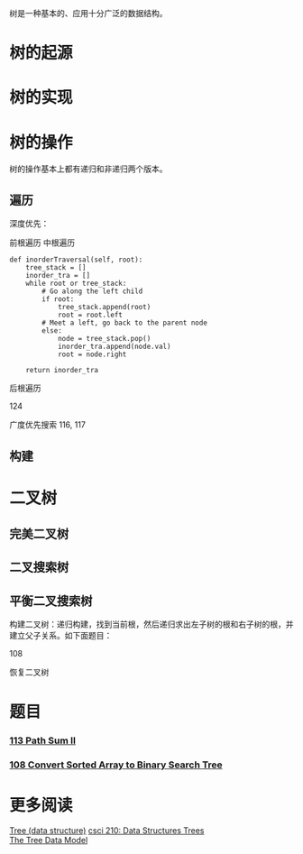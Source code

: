 树是一种基本的、应用十分广泛的数据结构。

# 树的起源


# 树的实现


# 树的操作

树的操作基本上都有递归和非递归两个版本。


## 遍历

深度优先：

前根遍历
中根遍历


    def inorderTraversal(self, root):
        tree_stack = []
        inorder_tra = []
        while root or tree_stack:
            # Go along the left child
            if root:
                tree_stack.append(root)
                root = root.left
            # Meet a left, go back to the parent node
            else:
                node = tree_stack.pop()
                inorder_tra.append(node.val)
                root = node.right

        return inorder_tra

后根遍历

124


广度优先搜索
116, 117

## 构建


# 二叉树

## 完美二叉树

## 二叉搜索树

## 平衡二叉搜索树

构建二叉树：递归构建，找到当前根，然后递归求出左子树的根和右子树的根，并建立父子关系。如下面题目：

108

恢复二叉树


# 题目

### [113 Path Sum II](https://leetcode.com/problems/path-sum-ii/)

### [108 Convert Sorted Array to Binary Search Tree](https://leetcode.com/problemset/algorithms/)


# 更多阅读

[Tree (data structure)](https://en.wikipedia.org/wiki/Tree_(data_structure))  
[csci 210: Data Structures Trees](http://www.bowdoin.edu/~ltoma/teaching/cs210/spring09/Slides/210-Trees.pdf)  
[The Tree Data Model](http://infolab.stanford.edu/~ullman/focs/ch05.pdf)  


